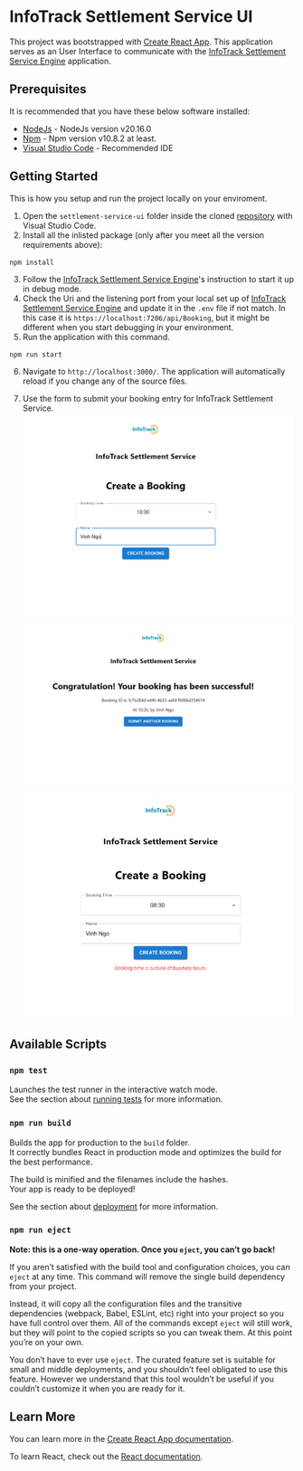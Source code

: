 # InfoTrack Settlement Service UI

This project was bootstrapped with [Create React App](https://github.com/facebook/create-react-app). This application serves as an User Interface to communicate with the [InfoTrack Settlement Service Engine](https://github.com/vinhngogia0906/VinhNgo-InfoTrack-SettlementService/tree/main/SettlementService) application.

## Prerequisites

It is recommended that you have these below software installed:
- [NodeJs](https://nodejs.org/en/download) - NodeJs version v20.16.0
- [Npm](https://docs.npmjs.com/downloading-and-installing-node-js-and-npm) - Npm version v10.8.2 at least.
- [Visual Studio Code](https://code.visualstudio.com/download) - Recommended IDE

## Getting Started
This is how you setup and run the project locally on your enviroment.

1. Open the `settlement-service-ui` folder inside the cloned [repository](https://github.com/vinhngogia0906/VinhNgo-InfoTrack-SettlementService) with Visual Studio Code.
2. Install all the inlisted package (only after you meet all the version requirements above):
```
npm install 
```
3. Follow the [InfoTrack Settlement Service Engine](https://github.com/vinhngogia0906/VinhNgo-InfoTrack-SettlementService/tree/main/SettlementService)'s instruction to start it up in debug mode.
4. Check the Uri and the listening port from your local set up of [InfoTrack Settlement Service Engine](https://github.com/vinhngogia0906/VinhNgo-InfoTrack-SettlementService/tree/main/SettlementService) and update it in the `.env` file if not match. In this case it is `https://localhost:7206/api/Booking`, but it might be different when you start debugging in your environment.
5. Run the application with this command.
```
npm run start
```
6. Navigate to `http://localhost:3000/`. The application will automatically reload if you change any of the source files.

7. Use the form to submit your booking entry for InfoTrack Settlement Service.
![Booking submission form](image-1.png)
![Booking confirmed](image-2.png)
![Booking is outside of business hours](image-3.png)


## Available Scripts

### `npm test`

Launches the test runner in the interactive watch mode.\
See the section about [running tests](https://facebook.github.io/create-react-app/docs/running-tests) for more information.

### `npm run build`

Builds the app for production to the `build` folder.\
It correctly bundles React in production mode and optimizes the build for the best performance.

The build is minified and the filenames include the hashes.\
Your app is ready to be deployed!

See the section about [deployment](https://facebook.github.io/create-react-app/docs/deployment) for more information.

### `npm run eject`

**Note: this is a one-way operation. Once you `eject`, you can’t go back!**

If you aren’t satisfied with the build tool and configuration choices, you can `eject` at any time. This command will remove the single build dependency from your project.

Instead, it will copy all the configuration files and the transitive dependencies (webpack, Babel, ESLint, etc) right into your project so you have full control over them. All of the commands except `eject` will still work, but they will point to the copied scripts so you can tweak them. At this point you’re on your own.

You don’t have to ever use `eject`. The curated feature set is suitable for small and middle deployments, and you shouldn’t feel obligated to use this feature. However we understand that this tool wouldn’t be useful if you couldn’t customize it when you are ready for it.

## Learn More

You can learn more in the [Create React App documentation](https://facebook.github.io/create-react-app/docs/getting-started).

To learn React, check out the [React documentation](https://reactjs.org/).
